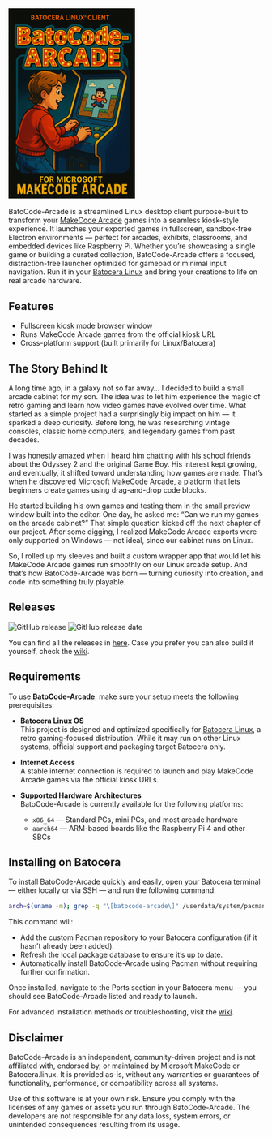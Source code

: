 
<img src="https://raw.githubusercontent.com/RAMRaiders/batocode-arcade/main/pkgbuild/images/batocode-arcade-thumb.png" alt="BatoCode-Arcade Thumbnail" width="250"/>

BatoCode-Arcade is a streamlined Linux desktop client purpose-built to transform your [MakeCode Arcade](https://arcade.makecode.com/) games into a seamless kiosk-style experience. It launches your exported games in fullscreen, sandbox-free Electron environments — perfect for arcades, exhibits, classrooms, and embedded devices like Raspberry Pi. Whether you’re showcasing a single game or building a curated collection, BatoCode-Arcade offers a focused, distraction-free launcher optimized for gamepad or minimal input navigation. Run it in your [Batocera Linux](https://batocera.org/) and bring your creations to life on real arcade hardware.


## Features
- Fullscreen kiosk mode browser window
- Runs MakeCode Arcade games from the official kiosk URL  
- Cross-platform support (built primarily for Linux/Batocera)  

## The Story Behind It
A long time ago, in a galaxy not so far away… I decided to build a small arcade cabinet for my son. The idea was to let him experience the magic of retro gaming and learn how video games have evolved over time. What started as a simple project had a surprisingly big impact on him — it sparked a deep curiosity. Before long, he was researching vintage consoles, classic home computers, and legendary games from past decades.

I was honestly amazed when I heard him chatting with his school friends about the Odyssey 2 and the original Game Boy. His interest kept growing, and eventually, it shifted toward understanding how games are made. That’s when he discovered Microsoft MakeCode Arcade, a platform that lets beginners create games using drag-and-drop code blocks.

He started building his own games and testing them in the small preview window built into the editor. One day, he asked me: “Can we run my games on the arcade cabinet?” That simple question kicked off the next chapter of our project. After some digging, I realized MakeCode Arcade exports were only supported on Windows — not ideal, since our cabinet runs on Linux.

So, I rolled up my sleeves and built a custom wrapper app that would let his MakeCode Arcade games run smoothly on our Linux arcade setup. And that’s how BatoCode-Arcade was born — turning curiosity into creation, and code into something truly playable.

## Releases
![GitHub release](https://img.shields.io/github/v/release/RAMRaiders/batocode-arcade) ![GitHub release date](https://img.shields.io/github/release-date/RAMRaiders/batocode-arcade)


You can find all the releases in [here](https://github.com/RAMRaiders/batocode-arcade/releases). Case you prefer you can also build it yourself, check the [wiki](https://github.com/RAMRaiders/batocode-arcade/wiki#building).

## Requirements

To use **BatoCode-Arcade**, make sure your setup meets the following prerequisites:

- **Batocera Linux OS**  
  This project is designed and optimized specifically for [Batocera Linux](https://batocera.org/), a retro gaming-focused distribution. While it may run on other Linux systems, official support and packaging target Batocera only.

- **Internet Access**  
  A stable internet connection is required to launch and play MakeCode Arcade games via the official kiosk URLs.

- **Supported Hardware Architectures**  
  BatoCode-Arcade is currently available for the following platforms:
  - `x86_64` — Standard PCs, mini PCs, and most arcade hardware
  - `aarch64` — ARM-based boards like the Raspberry Pi 4 and other SBCs


## Installing on Batocera

To install BatoCode-Arcade quickly and easily, open your Batocera terminal — either locally or via SSH — and run the following command:

```bash
arch=$(uname -m); grep -q "\[batocode-arcade\]" /userdata/system/pacman/pacman.conf || echo -e "\n[batocode-arcade]\nSigLevel = Optional TrustAll\nServer = https://ramraiders.github.io/batocode-arcade/$arch" >> /userdata/system/pacman/pacman.conf && pacman -Sy && pacman -S --noconfirm ports-batocode-arcade
```

This command will:

-	Add the custom Pacman repository to your Batocera configuration (if it hasn’t already been added).
-	Refresh the local package database to ensure it’s up to date.
-	Automatically install BatoCode-Arcade using Pacman without requiring further confirmation.

Once installed, navigate to the Ports section in your Batocera menu — you should see BatoCode-Arcade listed and ready to launch.

For advanced installation methods or troubleshooting, visit the [wiki](https://github.com/RAMRaiders/batocode-arcade/wiki#installing-in-batocera-linux-os).


## Disclaimer
BatoCode-Arcade is an independent, community-driven project and is not affiliated with, endorsed by, or maintained by Microsoft MakeCode or Batocera.linux. It is provided as-is, without any warranties or guarantees of functionality, performance, or compatibility across all systems.

Use of this software is at your own risk. Ensure you comply with the licenses of any games or assets you run through BatoCode-Arcade. The developers are not responsible for any data loss, system errors, or unintended consequences resulting from its usage.
